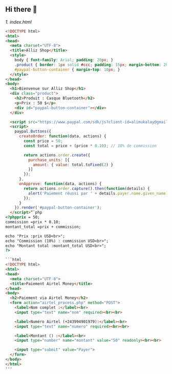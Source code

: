 ## Hi there 👋

<!--
**allizshop001/Allizshop001** is a ✨ _special_ ✨ repository because its `README.md` (this file) appears on your GitHub profile.

Here are some ideas to get you started:

- 🔭 I’m currently working on ...
- 🌱 I’m currently learning ...
- 👯 I’m looking to collaborate on ...
- 🤔 I’m looking for help with ...
- 💬 Ask me about ...
- 📫 How to reach me: ...
- 😄 Pronouns: ...
- ⚡ Fun fact: ...
-->
*1. index.html*
```html
<!DOCTYPE html>
<html>
<head>
  <meta charset="UTF-8">
  <title>Alliz Shop</title>
  <style>
    body { font-family: Arial; padding: 20px; }
    .product { border: 1px solid #ccc; padding: 15px; margin-bottom: 20px; }
    #paypal-button-container { margin-top: 10px; }
  </style>
</head>
<body>
  <h1>Bienvenue sur Alliz Shop</h1>
  <div class="product">
    <h2>Produit : Casque Bluetooth</h2>
    <p>Prix : 50 $</p>
    <div id="paypal-button-container"></div>
  </div>

  <script src="https://www.paypal.com/sdk/js?client-id=alimukalay@gmail.com_ID&currency=USD"></script>
  <script>
    paypal.Buttons({
      createOrder: function(data, actions) {
        const price = 50;
        const total = price + (price * 0.10); // 10% de commission

        return actions.order.create({
          purchase_units: [{
            amount: { value: total.toFixed(2) }
          }]
        });
      },
      onApprove: function(data, actions) {
        return actions.order.capture().then(function(details) {
          alert('Paiement réussi par ' + details.payer.name.given_name);
        });
      }
    }).render('#paypal-button-container');
  </script>“`php
<?phpprix = 50;
commission =prix * 0.10;
montant_total =prix + commission;

echo "Prix :prix USD<br>";
echo "Commission (10%) : commission USD<br>";
echo "Montant total :montant_total USD<br>";
?>

```html
<!DOCTYPE html>
<html>
<head>
  <meta charset="UTF-8">
  <title>Paiement Airtel Money</title>
</head>
<body>
  <h2>Paiement via Airtel Money</h2>
  <form action="airtel_process.php" method="POST">
    <label>Nom complet :</label><br>
    <input type="text" name="nom" required><br><br>

    <label>Numéro Airtel (+243994901979):</label><br>
    <input type="text" name="numero" required><br><br>

    <label>Montant () :</label><br>
    <input type="number" name="montant" value="50" readonly><br><br>

    <input type="submit" value="Payer">
  </form>
</body>
</html>
'''

